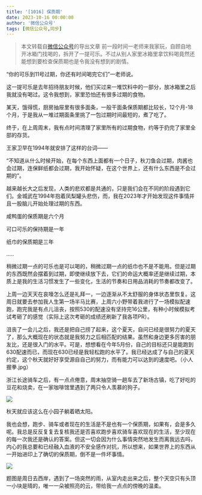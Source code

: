 ```yaml
---
title: '[1016] 保质期'
date: 2023-10-16 00:00:00
author: '微信公众号'
tags: [微信公众号,同步]
---
```


> 本文转载自[微信公众号](https://mp.weixin.qq.com/)的导出文章
前一段时间一老师来我家玩，自顾自地开冰箱门找喝的，拆开了一提可乐。不过从别人家里冰箱里拿饮料喝竟然还能想到要检查保质期也是令我没有想到的剧情。

“你的可乐到11号过期，你还有时间喝完它们”一老师说。

这一提可乐是去年招待朋友时候，他们买过来一堆饮料中的一部分，放冰箱里之后我就没有喝过。这令我想到，家里恐怕还有很多过期的食物。

某天，饿得慌，厨房抽屉里有很多面条，一般干面条保质期都比较长，12个月-18个月，于是我从一堆过期面条里挑了一包过期时间最短的，煮了吃了。

终于，在上周周末，我有点时间清理了家里所有的过期食物，约等于扔完了家里全部的存货。

王家卫早在1994年就安排了这样的台词——

“不知道从什么时候开始，在每个东西上面都有一个日子，秋刀鱼会过期，肉酱也会过期，连保鲜纸都会过期，我开始怀疑，在这个世界上，还有什么东西是不会过期的”。

越来越长大之后发现，人类的悲欢都是共通的，只是我们会在不同的阶段遇到它们。金城武在1994年抱着凤梨罐头悲伤，而，我在2023年才开始发现这件事情并且一股脑儿开始处理过期的东西。

咸鸭蛋的保质期是六个月

可口可乐的保持期是一年

纸巾的保质期是三年

…..

稍微过期一点的可乐也是可以喝的，稍微过期一点的纸巾也不是不能用。但是过期的东西既然会摆着到过期，即使继续放下去，它们的命运大概率还是继续过期，本质上是我的生活习惯发生了一些变化，生活的节奏和日用品消耗的节奏都改变了。

上周一边天天在哀嚎怎么还是礼拜一，一边逐渐从不太舒服的身体状态里恢复。这周日就要去参加我人生第一场半马比赛，上周六小野带着我进行了一场模拟配速跑，跑完我是有点儿沮丧，按照530的配速没有坚持完16公里，有种小时候模拟考试考砸了的感觉（实际上这次考砸的成绩还刷新了我各项PR）。

沮丧了一会儿之后，我还是把自己捞了起来，这个夏天，自问已经是很努力的夏天了，那么大概现在的状态就是我努力之后相匹配的结果。虽然和身边更多厉害的朋友比，还是很入门的水平。可是，想想看在今年5月份，自己的目标还只是能跑到630配速而已，而现在630已经是我轻松跑的水平了。我已经达成了与自己的夏天约定，这个秋天就好好享受源自自己的努力，而有能力可以达到的速度吧。（小人握拳.jpg）

浙江长途骑车之后，有一点点倦意，周末抽空骑一趟车去了新场古镇，吃了好吃的豆花和烧卖，在一家咖啡馆里遇到了两只令人羡慕的狗子。

![](./assets/17556660375030.5344942833254389.jpeg)

秋天就应该这么在小园子躺着晒太阳。

我也会想，跑步、骑车或者现在的生活是不是也有一个保质期，如果有，会是多久呢。我总是反反复复去复核我还是否喜欢跑步喜欢骑车喜欢现在的生活，至少现在的每一次我还是确认的答案。但这一切会因为什么事情突然地发生而离我远去吗，内心的我总要和已经融入血液的不安全感作对抗，所以想来，如果世界上的东西从一开始进印上了确切的保质期，倒不是一件坏事情。

![](./assets/17556660375140.24399502663382167.jpeg)

题图是周日去西岸，遇到了一场突然的雨，从室内走出来之后，整个天空只有头顶一小块是晴的，唯一一朵被照亮的云，带给我一点点的傍晚的温柔。